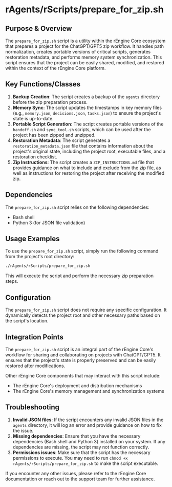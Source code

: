 # rAgents/rScripts/prepare_for_zip.sh

## Purpose & Overview

The `prepare_for_zip.sh` script is a utility within the rEngine Core ecosystem that prepares a project for the ChatGPT/GPT5 zip workflow. It handles path normalization, creates portable versions of critical scripts, generates restoration metadata, and performs memory system synchronization. This script ensures that the project can be easily shared, modified, and restored within the context of the rEngine Core platform.

## Key Functions/Classes

1. **Backup Creation**: The script creates a backup of the `agents` directory before the zip preparation process.
2. **Memory Sync**: The script updates the timestamps in key memory files (e.g., `memory.json`, `decisions.json`, `tasks.json`) to ensure the project's state is up-to-date.
3. **Portable Script Generation**: The script creates portable versions of the `handoff.sh` and `sync_tool.sh` scripts, which can be used after the project has been zipped and unzipped.
4. **Restoration Metadata**: The script generates a `restoration_metadata.json` file that contains information about the project's original state, including the project root, executable files, and a restoration checklist.
5. **Zip Instructions**: The script creates a `ZIP_INSTRUCTIONS.md` file that provides guidance on what to include and exclude from the zip file, as well as instructions for restoring the project after receiving the modified zip.

## Dependencies

The `prepare_for_zip.sh` script relies on the following dependencies:

- Bash shell
- Python 3 (for JSON file validation)

## Usage Examples

To use the `prepare_for_zip.sh` script, simply run the following command from the project's root directory:

```bash
./rAgents/rScripts/prepare_for_zip.sh
```

This will execute the script and perform the necessary zip preparation steps.

## Configuration

The `prepare_for_zip.sh` script does not require any specific configuration. It dynamically detects the project root and other necessary paths based on the script's location.

## Integration Points

The `prepare_for_zip.sh` script is an integral part of the rEngine Core's workflow for sharing and collaborating on projects with ChatGPT/GPT5. It ensures that the project's state is properly preserved and can be easily restored after modifications.

Other rEngine Core components that may interact with this script include:

- The rEngine Core's deployment and distribution mechanisms
- The rEngine Core's memory management and synchronization systems

## Troubleshooting

1. **Invalid JSON files**: If the script encounters any invalid JSON files in the `agents` directory, it will log an error and provide guidance on how to fix the issue.
2. **Missing dependencies**: Ensure that you have the necessary dependencies (Bash shell and Python 3) installed on your system. If any dependencies are missing, the script may not function correctly.
3. **Permissions issues**: Make sure that the script has the necessary permissions to execute. You may need to run `chmod +x rAgents/rScripts/prepare_for_zip.sh` to make the script executable.

If you encounter any other issues, please refer to the rEngine Core documentation or reach out to the support team for further assistance.
